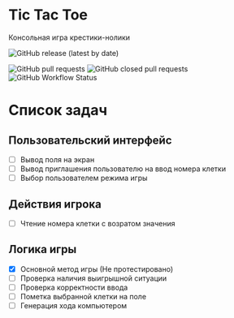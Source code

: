 # Tic Tac Toe
Консольная игра крестики-нолики

![GitHub release (latest by date)](https://img.shields.io/github/v/release/gh0st17/tic-tac-toe?display_name=tag)

![GitHub pull requests](https://img.shields.io/github/issues-pr/gh0st17/tic-tac-toe)
![GitHub closed pull requests](https://img.shields.io/github/issues-pr-closed/gh0st17/tic-tac-toe)
![GitHub Workflow Status](https://img.shields.io/github/actions/workflow/status/gh0st17/tic-tac-toe/.github/workflows/build.yml)

# Список задач

## Пользовательский интерфейс
- [ ] Вывод поля на экран
- [ ] Вывод приглашения пользователю на ввод номера клетки
- [ ] Выбор пользователем режима игры

## Действия игрока
- [ ] Чтение номера клетки с возратом значения

## Логика игры
- [x] Основной метод игры (Не протестировано)
- [ ] Проверка наличия выигрышной ситуации
- [ ] Проверка корректности ввода
- [ ] Пометка выбранной клетки на поле
- [ ] Генерация хода компьютером
